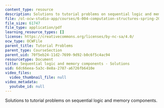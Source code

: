 ```yaml
---
content_type: resource
description: Solutions to tutorial problems on sequential logic and memory components.
file: /ol-ocw-studio-app/courses/6-004-computation-structures-spring-2009/6dc66eea5a3c8e8a2787a6726fb6410e_MIT6_004s09_tutor06_sol.pdf
file_size: 61747
file_type: application/pdf
learning_resource_types: []
license: https://creativecommons.org/licenses/by-nc-sa/4.0/
ocw_type: OCWFile
parent_title: Tutorial Problems
parent_type: CourseSection
parent_uid: 70f5eb24-11d2-7699-9d92-b0c6f5c4ac94
resourcetype: Document
title: Sequential logic and memory components - Solutions
uid: 6dc66eea-5a3c-8e8a-2787-a6726fb6410e
video_files:
  video_thumbnail_file: null
video_metadata:
  youtube_id: null
---
```

Solutions to tutorial problems on sequential logic and memory components.
